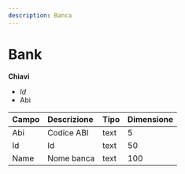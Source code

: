 ```yaml
---
description: Banca
---
```


# Bank

**Chiavi**

* _Id_
* Abi

| Campo | Descrizione | Tipo | Dimensione |
| :--- | :--- | :--- | :--- |
| Abi | Codice ABI | text | 5 |
| Id | Id | text | 50 |
| Name | Nome banca | text | 100 |
